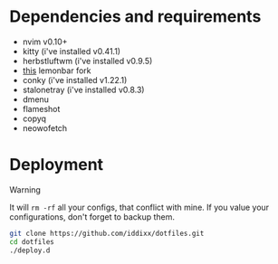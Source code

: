 # Dependencies and requirements

- nvim v0.10+
- kitty (i've installed v0.41.1)
- herbstluftwm (i've installed v0.9.5)
- [this](https://github.com/drscream/lemonbar-xft) lemonbar fork
- conky (i've installed v1.22.1)
- stalonetray (i've installed v0.8.3)
- dmenu
- flameshot
- copyq
- neowofetch

# Deployment

> [!WARNING]
> It will `rm -rf` all your configs, that conflict with mine.
> If you value your configurations, don't forget to backup them.

```bash
git clone https://github.com/iddixx/dotfiles.git
cd dotfiles
./deploy.d
```
